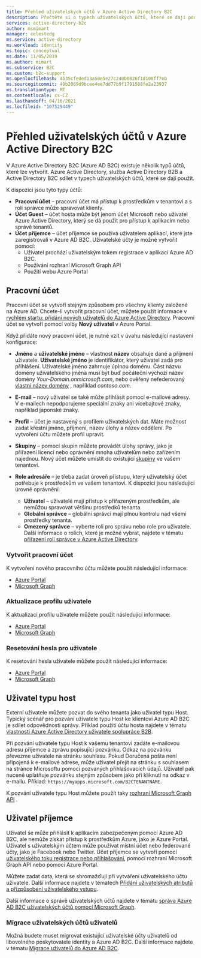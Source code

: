 ```yaml
---
title: Přehled uživatelských účtů v Azure Active Directory B2C
description: Přečtěte si o typech uživatelských účtů, které se dají použít v Azure Active Directory B2C.
services: active-directory-b2c
author: msmimart
manager: celestedg
ms.service: active-directory
ms.workload: identity
ms.topic: conceptual
ms.date: 11/05/2019
ms.author: mimart
ms.subservice: B2C
ms.custom: b2c-support
ms.openlocfilehash: 4b35cfeded13a50e5e27c240b0826f1d108ff7eb
ms.sourcegitcommit: 49b2069d9bcee4ee7dd77b9f1791588fe2a23937
ms.translationtype: MT
ms.contentlocale: cs-CZ
ms.lasthandoff: 04/16/2021
ms.locfileid: "107529449"
---
```

# <a name="overview-of-user-accounts-in-azure-active-directory-b2c"></a>Přehled uživatelských účtů v Azure Active Directory B2C

V Azure Active Directory B2C (Azure AD B2C) existuje několik typů účtů, které lze vytvořit. Azure Active Directory, služba Active Directory B2B a Active Directory B2C sdílet v typech uživatelských účtů, které se dají použít.

K dispozici jsou tyto typy účtů:

- **Pracovní účet** – pracovní účet má přístup k prostředkům v tenantovi a s rolí správce může spravovat klienty.
- **Účet Guest** – účet hosta může být jenom účet Microsoft nebo uživatel Azure Active Directory, který se dá použít pro přístup k aplikacím nebo správě tenantů.
- **Účet příjemce** – účet příjemce se používá uživatelem aplikací, které jste zaregistrovali v Azure AD B2C. Uživatelské účty je možné vytvořit pomocí:
  - Uživatel prochází uživatelským tokem registrace v aplikaci Azure AD B2C.
  - Používání rozhraní Microsoft Graph API
  - Použití webu Azure Portal

## <a name="work-account"></a>Pracovní účet

Pracovní účet se vytvoří stejným způsobem pro všechny klienty založené na Azure AD. Chcete-li vytvořit pracovní účet, můžete použít informace v [rychlém startu: přidání nových uživatelů do Azure Active Directory](../active-directory/fundamentals/add-users-azure-active-directory.md). Pracovní účet se vytvoří pomocí volby **Nový uživatel** v Azure Portal.

Když přidáte nový pracovní účet, je nutné vzít v úvahu následující nastavení konfigurace:

- **Jméno** a **uživatelské jméno** – vlastnost **název** obsahuje dané a příjmení uživatele. **Uživatelské jméno** je identifikátor, který uživatel zadá pro přihlášení. Uživatelské jméno zahrnuje úplnou doménu. Část názvu domény uživatelského jména musí být buď počáteční výchozí název domény *Your-Domain.onmicrosoft.com*, nebo ověřený nefederovaný [vlastní název domény](../active-directory/fundamentals/add-custom-domain.md) , například *contoso.com*. 
- **E-mail** – nový uživatel se také může přihlásit pomocí e-mailové adresy. V e-mailech nepodporujeme speciální znaky ani vícebajtové znaky, například japonské znaky.
- **Profil** – účet je nastavený s profilem uživatelských dat. Máte možnost zadat křestní jméno, příjmení, název úlohy a název oddělení. Po vytvoření účtu můžete profil upravit.
- **Skupiny** – pomocí skupin můžete provádět úlohy správy, jako je přiřazení licencí nebo oprávnění mnoha uživatelům nebo zařízením najednou. Nový účet můžete umístit do existující [skupiny](../active-directory/fundamentals/active-directory-groups-create-azure-portal.md) ve vašem tenantovi.
- **Role adresáře** – je třeba zadat úroveň přístupu, který uživatelský účet potřebuje k prostředkům ve vašem tenantovi. K dispozici jsou následující úrovně oprávnění:

    - **Uživatel** – uživatelé mají přístup k přiřazeným prostředkům, ale nemůžou spravovat většinu prostředků tenanta.
    - **Globální správce** – globální správci mají plnou kontrolu nad všemi prostředky tenanta.
    - **Omezený správce** – vyberte roli pro správu nebo role pro uživatele. Další informace o rolích, které je možné vybrat, najdete v tématu [přiřazení rolí správce v Azure Active Directory](../active-directory/roles/permissions-reference.md).

### <a name="create-a-work-account"></a>Vytvořit pracovní účet

K vytvoření nového pracovního účtu můžete použít následující informace:

- [Azure Portal](../active-directory/fundamentals/add-users-azure-active-directory.md)
- [Microsoft Graph](/graph/api/user-post-users)

### <a name="update-a-user-profile"></a>Aktualizace profilu uživatele

K aktualizaci profilu uživatele můžete použít následující informace:

- [Azure Portal](../active-directory/fundamentals/active-directory-users-profile-azure-portal.md)
- [Microsoft Graph](/graph/api/user-update)

### <a name="reset-a-password-for-a-user"></a>Resetování hesla pro uživatele

K resetování hesla uživatele můžete použít následující informace:

- [Azure Portal](../active-directory/fundamentals/active-directory-users-reset-password-azure-portal.md)
- [Microsoft Graph](/graph/api/user-update)

## <a name="guest-user"></a>Uživatel typu host

Externí uživatele můžete pozvat do svého tenanta jako uživatel typu Host. Typický scénář pro pozvání uživatele typu Host ke klientovi Azure AD B2C je sdílet odpovědnosti správy. Příklad použití účtu hosta najdete v tématu [vlastnosti Azure Active Directory uživatele spolupráce B2B](../active-directory/external-identities/user-properties.md).

Při pozvání uživatele typu Host k vašemu tenantovi zadáte e-mailovou adresu příjemce a zprávu popisující pozvánku. Odkaz na pozvánku převezme uživatele na stránku souhlasu. Pokud Doručená pošta není připojená k e-mailové adrese, může uživatel přejít na stránku s souhlasem na stránce Microsoftu pomocí pozvaných přihlašovacích údajů. Uživatel pak nuceně uplatňuje pozvánku stejným způsobem jako při kliknutí na odkaz v e-mailu. Příklad: `https://myapps.microsoft.com/B2CTENANTNAME`.

K pozvání uživatele typu Host můžete použít taky [rozhraní Microsoft Graph API](/graph/api/invitation-post) .

## <a name="consumer-user"></a>Uživatel příjemce

Uživatel se může přihlásit k aplikacím zabezpečeným pomocí Azure AD B2C, ale nemůže získat přístup k prostředkům Azure, jako je Azure Portal. Uživatel s uživatelským účtem může používat místní účet nebo federované účty, jako je Facebook nebo Twitter. Účet příjemce se vytvoří pomocí [uživatelského toku registrace nebo přihlašování](user-flow-overview.md), pomocí rozhraní Microsoft Graph API nebo pomocí Azure Portal.

Můžete zadat data, která se shromažďují při vytváření uživatelského účtu uživatele. Další informace najdete v tématech [Přidání uživatelských atributů a přizpůsobení uživatelského vstupu](configure-user-input.md).

Další informace o správě uživatelských účtů najdete v tématu [správa Azure AD B2C uživatelských účtů pomocí Microsoft Graph](./microsoft-graph-operations.md).

### <a name="migrate-consumer-user-accounts"></a>Migrace uživatelských účtů uživatelů

Možná budete muset migrovat existující uživatelské účty uživatelů od libovolného poskytovatele identity a Azure AD B2C. Další informace najdete v tématu [Migrace uživatelů do Azure AD B2C](user-migration.md).
